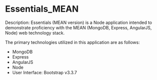# Essentials_MEAN

Description: Essentials (MEAN version) is a Node application intended to demonstrate proficiency with the MEAN (MongoDB, Express, AngularJS, Node) web technology stack. 

The primary technologies utilized in this application are as follows:

- MongoDB
- Express
- AngularJS
- Node
- User Interface: Bootstrap v3.3.7  